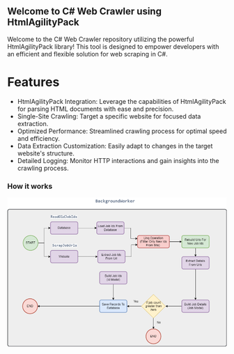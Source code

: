 ## Welcome to C# Web Crawler using HtmlAgilityPack
Welcome to the C# Web Crawler repository utilizing the powerful HtmlAgilityPack library! This tool is designed to empower developers with an efficient and flexible solution for web scraping in C#.

# Features
* HtmlAgilityPack Integration: Leverage the capabilities of HtmlAgilityPack for parsing HTML documents with ease and precision.
* Single-Site Crawling: Target a specific website for focused data extraction.
* Optimized Performance: Streamlined crawling process for optimal speed and efficiency.
* Data Extraction Customization: Easily adapt to changes in the target website's structure.
* Detailed Logging: Monitor HTTP interactions and gain insights into the crawling process.

### How it works
![Design](https://github.com/redolf250/JobsCrawler/blob/master/diagram.png)
